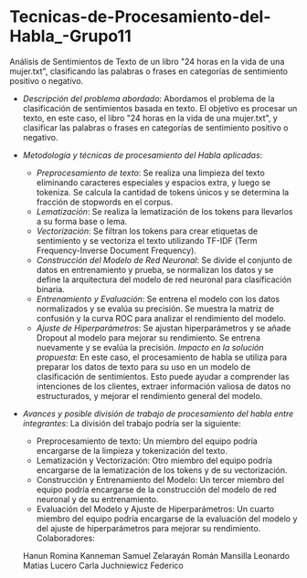 # Tecnicas-de-Procesamiento-del-Habla_-Grupo11

Análisis de Sentimientos de Texto de un libro "24 horas en la vida de una mujer.txt", clasificando las palabras o frases en categorías de sentimiento positivo o negativo.

- *Descripción del problema abordado*: Abordamos el problema de la clasificación de sentimientos basada en texto. El objetivo es procesar un texto, en este caso, el libro "24 horas en la vida de una mujer.txt", y clasificar las palabras o frases en categorías de sentimiento positivo o negativo.

- *Metodología y técnicas de procesamiento del Habla aplicadas*: 
    * *Preprocesamiento de texto*: Se realiza una limpieza del texto eliminando caracteres especiales y espacios extra, y luego se tokeniza. Se calcula la cantidad de tokens únicos y se determina la fracción de stopwords en el corpus.
    * *Lematización*: Se realiza la lematización de los tokens para llevarlos a su forma base o lema.
    * *Vectorización*: Se filtran los tokens para crear etiquetas de sentimiento y se vectoriza el texto utilizando TF-IDF (Term Frequency-Inverse Document Frequency).
    * *Construcción del Modelo de Red Neuronal*: Se divide el conjunto de datos en entrenamiento y prueba, se normalizan los datos y se define la arquitectura del modelo de red neuronal para clasificación binaria.
    * *Entrenamiento y Evaluación*: Se entrena el modelo con los datos normalizados y se evalúa su precisión. Se muestra la matriz de confusión y la curva ROC para analizar el rendimiento del modelo.
    * *Ajuste de Hiperparámetros*: Se ajustan hiperparámetros y se añade Dropout al modelo para mejorar su rendimiento. Se entrena nuevamente y se evalúa la precisión.
 *Impacto en la solución propuesta*: En este caso, el procesamiento de habla se utiliza para preparar los datos de texto para su uso en un modelo de clasificación de sentimientos. Esto puede ayudar a comprender las intenciones de los clientes, extraer información valiosa de datos no estructurados, y mejorar el rendimiento general del modelo.

- *Avances y posible división de trabajo de procesamiento del habla entre integrantes*: La división del trabajo podría ser la siguiente:
    * Preprocesamiento de texto: Un miembro del equipo podría encargarse de la limpieza y tokenización del texto.
    * Lematización y Vectorización: Otro miembro del equipo podría encargarse de la lematización de los tokens y de su vectorización.
    * Construcción y Entrenamiento del Modelo: Un tercer miembro del equipo podría encargarse de la construcción del modelo de red neuronal y de su entrenamiento.
    * Evaluación del Modelo y Ajuste de Hiperparámetros: Un cuarto miembro del equipo podría encargarse de la evaluación del modelo y del ajuste de hiperparámetros para mejorar su rendimiento. 
Colaboradores:

    Hanun Romina
    Kanneman Samuel
    Zelarayán Román
    Mansilla Leonardo Matias
    Lucero Carla
    Juchniewicz Federico
